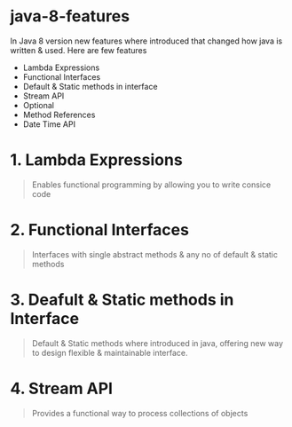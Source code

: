 # java-8-features

In Java 8 version new features where introduced that changed how java is written & used. Here are few features

 - Lambda Expressions
 - Functional Interfaces
 - Default & Static methods in interface
 - Stream API
 - Optional
 - Method References
 - Date Time API


# 1. Lambda Expressions

> Enables functional programming by allowing you to write consice code

# 2. Functional Interfaces

> Interfaces with single abstract methods & any no of default & static methods

# 3. Deafult & Static methods in Interface

> Default & Static methods where introduced in java, offering new way to design flexible & maintainable interface.

# 4. Stream API

> Provides a functional way to process collections of objects

